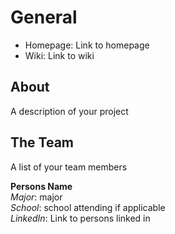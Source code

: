 # General
* Homepage: Link to homepage
* Wiki: Link to wiki

## About
A description of your project

## The Team
A list of your team members   

**Persons Name**   
*Major*: major   
*School*: school attending if applicable   
*LinkedIn*: Link to persons linked in   
